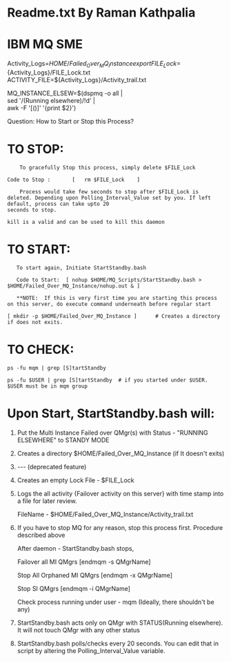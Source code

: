 # Readme.txt By Raman Kathpalia 
# IBM MQ SME

Activity_Logs=$HOME/Failed_Over_MQ_Instance
export FILE_Lock=${Activity_Logs}/FILE_Lock.txt
ACTIVITY_FILE=${Activity_Logs}/Activity_trail.txt

MQ_INSTANCE_ELSEW=$(dspmq -o all | \
        sed '/(Running elsewhere)/!d' | \
        awk -F '[()]' '{print $2}')


Question: How to Start or Stop this Process?

# TO STOP:

        To gracefully Stop this process, simply delete $FILE_Lock

	Code to Stop :       [   rm $FILE_Lock    ]

        Process would take few seconds to stop after $FILE_Lock is deleted. Depending upon Polling_Interval_Value set by you. If left default, process can take upto 20 
	seconds to stop. 

	kill is a valid and can be used to kill this daemon

# TO START:

       To start again, Initiate StartStandby.bash

       Code to Start:  [ nohup $HOME/MQ_Scripts/StartStandby.bash > $HOME/Failed_Over_MQ_Instance/nohup.out & ]

       **NOTE:	If this is very first time you are starting this process on this server, do execute command underneath before regular start

	[ mkdir -p $HOME/Failed_Over_MQ_Instance ]		# Creates a directory  if does not exits.
	

# TO CHECK:

	ps -fu mqm | grep [S]tartStandby
	
	ps -fu $USER | grep [S]tartStandby	# if you started under $USER. $USER must be in mqm group
	

# Upon Start, StartStandby.bash will:


1.	Put the Multi Instance Failed over QMgr(s) with Status - "RUNNING ELSEWHERE" to STANDY MODE

2.	Creates a directory $HOME/Failed_Over_MQ_Instance (if It doesn't exits)  

3. 	--- (deprecated feature)

4. 	Creates an empty Lock File - $FILE_Lock

5.	Logs the all activity {Failover activity on this server} with time stamp into a file for
	later review.
	
	FileName - $HOME/Failed_Over_MQ_Instance/Activity_trail.txt

6. 	If you have to stop MQ for any reason, stop this process first. Procedure described above
	
	After daemon - StartStandby.bash stops, 

	Failover all MI QMgrs 		[endmqm -s QMgrName]

	Stop All Orphaned MI QMgrs      [endmqm -x QMgrName]

	Stop SI QMgrs 			[endmqm -i QMgrName]

	Check process running under user - mqm (Ideally, there shouldn't be any)

7.	StartStandby.bash acts only on QMgr with STATUS(Running elsewhere).
	It will not touch QMgr with any other status

8.	StartStandby.bash polls/checks every 20 seconds. You can edit that in script by altering the Polling_Interval_Value variable.
